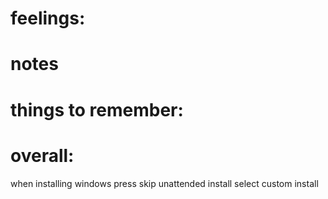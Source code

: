 # feelings:

# notes

# things to remember: 

# overall:

when installing windows press skip unattended install 
select custom install 
